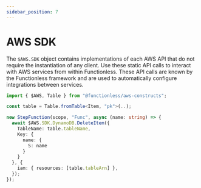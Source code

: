```yaml
---
sidebar_position: 7
---
```


# AWS SDK

The `$AWS.SDK` object contains implementations of each AWS API that do not require the instantiation of any client. Use these static API calls to interact with AWS services from within Functionless. These API calls are known by the Functionless framework and are used to automatically configure integrations between services.

```ts
import { $AWS, Table } from "@functionless/aws-constructs";

const table = Table.fromTable<Item, "pk">(..);

new StepFunction(scope, "Func", async (name: string) => {
  await $AWS.SDK.DynamoDB.DeleteItem({
    TableName: table.tableName,
    Key: {
      name: {
        S: name
      }
    }
  }, {
    iam: { resources: [table.tableArn] },
  });
});
```
